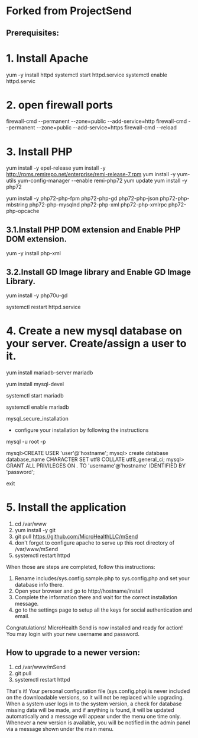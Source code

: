 
# Forked from ProjectSend

## Prerequisites:

# 1.  Install Apache
yum -y install httpd
systemctl start httpd.service
systemctl enable httpd.servic

# 2.  open firewall ports
firewall-cmd --permanent --zone=public --add-service=http 
firewall-cmd --permanent --zone=public --add-service=https
firewall-cmd --reload


# 3.  Install PHP
yum install -y epel-release
yum install -y http://rpms.remirepo.net/enterprise/remi-release-7.rpm
yum install -y yum-utils
yum-config-manager --enable remi-php72
yum update
yum install -y php72

yum install -y php72-php-fpm php72-php-gd php72-php-json php72-php-mbstring php72-php-mysqlnd php72-php-xml php72-php-xmlrpc php72-php-opcache

## 3.1.Install PHP DOM extension and Enable PHP DOM extension.
yum -y install php-xml

## 3.2.Install GD Image library and Enable GD Image Library.
yum install -y php70u-gd

systemctl restart httpd.service

# 4.  Create a new mysql database on your server. Create/assign a user to it.

yum install mariadb-server mariadb

yum install mysql-devel

systemctl start mariadb

systemctl enable mariadb

mysql_secure_installation
 - configure your installation by following the instructions
 
mysql -u root -p

mysql>CREATE USER 'user'@'hostname';
mysql>  create database database_name CHARACTER SET utf8 COLLATE utf8_general_ci;
mysql> GRANT ALL PRIVILEGES ON *.* TO 'username'@'hostname' IDENTIFIED BY 'password';

exit

# 5. Install the application
1.  cd /var/www
2.  yum install -y git
3.  git pull https://github.com/MicroHealthLLC/mSend
4.  don't forget to configure apache to serve up this root directory of /var/www/mSend
5.  systemctl restart httpd

When those are steps are completed, follow this instructions:

1. Rename includes/sys.config.sample.php to sys.config.php and set your database info there.
2. Open your browser and go to http://hostname/install
3. Complete the information there and wait for the correct installation message.
4. go to the settings page to setup all the keys for social authentication and email.


Congratulations! MicroHealth Send is now installed and ready for action!
You may login with your new username and password.

## How to upgrade to a newer version:

1. cd /var/www/mSend
2. git pull
3.  systemctl restart httpd

That's it!
Your personal configuration file (sys.config.php) is never included on the downloadable versions, so it will not be replaced while upgrading.
When a system user logs in to the system version, a check for database missing data will be made, and if anything is found, it will be updated automatically and a message will appear under the menu one time only.
Whenever a new version is available, you will be notified in the admin panel via a message shown under the main menu.

